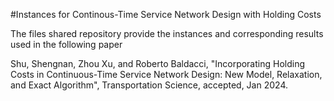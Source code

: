 #Instances for Continous-Time Service Network Design with Holding Costs

The files shared repository provide the instances and corresponding results used in the following paper

Shu, Shengnan, Zhou Xu, and Roberto Baldacci, "Incorporating Holding Costs in Continuous-Time Service Network Design: New Model, Relaxation, and Exact Algorithm", Transportation Science, accepted, Jan 2024.
